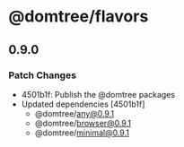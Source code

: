 # @domtree/flavors

## 0.9.0

### Patch Changes

- 4501b1f: Publish the @domtree packages
- Updated dependencies [4501b1f]
  - @domtree/any@0.9.1
  - @domtree/browser@0.9.1
  - @domtree/minimal@0.9.1
